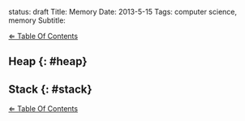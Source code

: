 status: draft
Title: Memory
Date: 2013-5-15
Tags: computer science, memory
Subtitle: 

[&#x21d0; Table Of Contents][]

## Heap {: #heap}

<!-- TODO: content -->

## Stack {: #stack}

<!-- TODO: content -->

[&#x21d0; Table Of Contents][]

[&#x21d0; table of contents]: ../study-guide/#basic_c_data_types "Table Of Contents"
